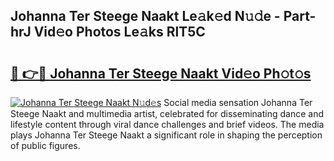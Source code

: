 ## Johanna Ter Steege Naakt Le𝚊k𝚎d N𝚞𝚍e - Part-hrJ Vid𝚎o Photos Le𝚊ks RlT5C

# <h2><a href="http://fbau67i.evod.top/?m=Johanna+Ter+Steege+Naakt">🔗 👉🔴 Johanna Ter Steege Naakt Vid𝚎o Ph𝚘t𝚘s</a></h2>

[![Johanna Ter Steege Naakt N𝚞d𝚎s](https://i.imgur.com/8V9OHl7.gif)](http://fbau67i.evod.top/?m=Johanna+Ter+Steege+Naakt)
Social media sensation Johanna Ter Steege Naakt and multimedia artist, celebrated for disseminating dance and lifestyle content through viral dance challenges and brief videos. The media plays Johanna Ter Steege Naakt a significant role in shaping the perception of public figures. 
